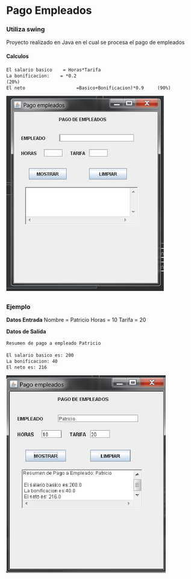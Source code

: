 # Pago Empleados

### Utiliza swing 

Proyecto realizado en Java en el cual se procesa el pago de empleados 

#### Calculos

    El salario basico    = Horas*Tarifa
    La bonificacion:    = *0.2                                        (20%)
    El neto                   =Basico+Bonificacion)*0.9     (90%)


![](https://github.com/programadorleo/PagoEmpleados/blob/master/PagoEmpleados/img/frente.jpg?raw=true)



### Ejemplo

**Datos Entrada**
Nombre = Patricio
Horas = 10
Tarifa = 20

**Datos de Salida**

    Resumen de pago a empleado Patricio

    El salario basico es: 200
    La bonificacion: 40
    El neto es: 216


![](https://github.com/programadorleo/PagoEmpleados/blob/master/PagoEmpleados/img/frentesalida.jpg?raw=true)



